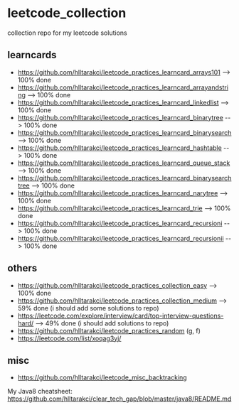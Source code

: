 # leetcode_collection
collection repo for my leetcode solutions

## learncards
- https://github.com/hlltarakci/leetcode_practices_learncard_arrays101 --> 100% done
- https://github.com/hlltarakci/leetcode_practices_learncard_arrayandstring --> 100% done
- https://github.com/hlltarakci/leetcode_practices_learncard_linkedlist --> 100% done
- https://github.com/hlltarakci/leetcode_practices_learncard_binarytree --> 100% done
- https://github.com/hlltarakci/leetcode_practices_learncard_binarysearch --> 100% done
- https://github.com/hlltarakci/leetcode_practices_learncard_hashtable --> 100% done
- https://github.com/hlltarakci/leetcode_practices_learncard_queue_stack --> 100% done
- https://github.com/hlltarakci/leetcode_practices_learncard_binarysearchtree --> 100% done
- https://github.com/hlltarakci/leetcode_practices_learncard_narytree --> 100% done
- https://github.com/hlltarakci/leetcode_practices_learncard_trie --> 100% done
- https://github.com/hlltarakci/leetcode_practices_learncard_recursioni --> 100% done
- https://github.com/hlltarakci/leetcode_practices_learncard_recursionii --> 100% done

## others
- https://github.com/hlltarakci/leetcode_practices_collection_easy --> 100% done
- https://github.com/hlltarakci/leetcode_practices_collection_medium --> 59% done (i should add some solutions to repo)
- https://leetcode.com/explore/interview/card/top-interview-questions-hard/ --> 49% done (i should add solutions to repo)
- https://github.com/hlltarakci/leetcode_practices_random (g, f)
- https://leetcode.com/list/xoqag3yj/ 

## misc
- https://github.com/hlltarakci/leetcode_misc_backtracking

My Java8 cheatsheet: https://github.com/hlltarakci/clear_tech_gap/blob/master/java8/README.md
